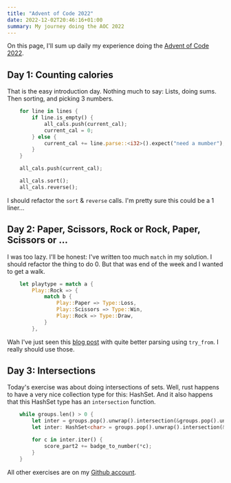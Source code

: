 ```yaml
---
title: "Advent of Code 2022"
date: 2022-12-02T20:46:16+01:00
summary: My journey doing the AOC 2022
---
```


On this page, I'll sum up daily my experience doing the [Advent of Code 2022](https://adventofcode.com/2022).

## Day 1: Counting calories

That is the easy introduction day. Nothing much to say: Lists, doing sums. Then sorting, and picking 3 numbers.

```rust
    for line in lines {
        if line.is_empty() {
            all_cals.push(current_cal);
            current_cal = 0;
        } else {
            current_cal += line.parse::<i32>().expect("need a mumber");
        }
    }

    all_cals.push(current_cal);

    all_cals.sort();
    all_cals.reverse();
```

I should refactor the `sort` & `reverse` calls. I'm pretty sure this could be a 1 liner...


## Day 2: Paper, Scissors, Rock or Rock, Paper, Scissors or ...

I was too lazy. I'll be honest: I've written too much `match` in my solution. I should refactor the thing to do 0. But that was end of the week and I wanted to get a walk.

```rust
    let playtype = match a {
        Play::Rock => {
            match b {
                Play::Paper => Type::Loss,
                Play::Scissors => Type::Win,
                Play::Rock => Type::Draw,
            }
        },
```

Wah I've just seen this [blog post](https://fasterthanli.me/series/advent-of-code-2022/part-2) with quite better parsing using `try_from`. I really should use those.


## Day 3: Intersections

Today's exercise was about doing intersections of sets. Well, rust happens to have a very nice collection type for this: HashSet. And it also happens that this HashSet type has an `intersection` function. 

```rust
    while groups.len() > 0 {
        let inter = groups.pop().unwrap().intersection(&groups.pop().unwrap()).cloned().collect();
        let inter: HashSet<char> = groups.pop().unwrap().intersection(&inter).cloned().collect();

        for c in inter.iter() {
            score_part2 += badge_to_number(*c);
        }
    }
```

All other exercises are on my [Github account](https://github.com/mycroft/challenges/tree/master/advent-of-code/2022).